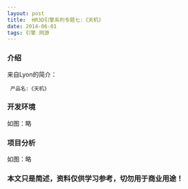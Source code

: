 ```yaml
---
layout: post
title:  HR3D引擎系列专题七:《天机》
date: 2014-06-01
tags: 引擎 网游
---
```



### 介绍


来自Lyon的简介：

	 产品名:《天机》




### 开发环境

如图：略

### 项目分析

如图：略



### 本文只是简述，资料仅供学习参考，切勿用于商业用途！